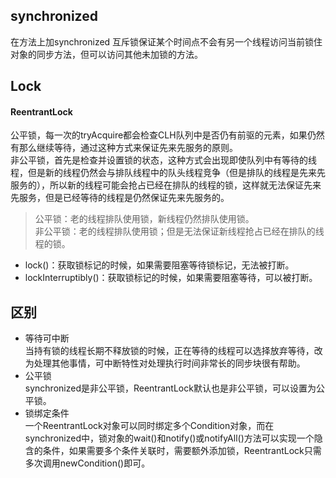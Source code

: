 ## synchronized
在方法上加synchronized 互斥锁保证某个时间点不会有另一个线程访问当前锁住对象的同步方法，但可以访问其他未加锁的方法。

## Lock
#### ReentrantLock
公平锁，每一次的tryAcquire都会检查CLH队列中是否仍有前驱的元素，如果仍然有那么继续等待，通过这种方式来保证先来先服务的原则。  
非公平锁，首先是检查并设置锁的状态，这种方式会出现即使队列中有等待的线程，但是新的线程仍然会与排队线程中的队头线程竞争（但是排队的线程是先来先服务的），所以新的线程可能会抢占已经在排队的线程的锁，这样就无法保证先来先服务，但是已经等待的线程是仍然保证先来先服务的。
> 公平锁：老的线程排队使用锁，新线程仍然排队使用锁。  
> 非公平锁：老的线程排队使用锁；但是无法保证新线程抢占已经在排队的线程的锁。

- lock()：获取锁标记的时候，如果需要阻塞等待锁标记，无法被打断。
- lockInterruptibly()：获取锁标记的时候，如果需要阻塞等待，可以被打断。

## 区别
- 等待可中断  
当持有锁的线程长期不释放锁的时候，正在等待的线程可以选择放弃等待，改为处理其他事情，可中断特性对处理执行时间非常长的同步块很有帮助。
- 公平锁  
synchronized是非公平锁，ReentrantLock默认也是非公平锁，可以设置为公平锁。
- 锁绑定条件  
一个ReentrantLock对象可以同时绑定多个Condition对象，而在synchronized中，锁对象的wait()和notify()或notifyAll()方法可以实现一个隐含的条件，如果需要多个条件关联时，需要额外添加锁，ReentrantLock只需多次调用newCondition()即可。